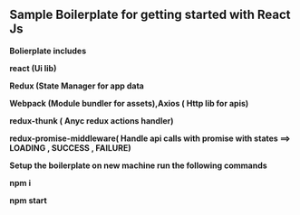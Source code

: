 <h2> Sample Boilerplate for getting started with React Js </h2>

<b> Bolierplate includes </p>
<p> react (Ui lib)  </p>
<p> Redux (State Manager for app data </p>
<p> Webpack (Module bundler for assets),Axios ( Http lib for apis) </p>
<p> redux-thunk ( Anyc redux actions handler) </p>
<p>redux-promise-middleware( Handle api calls with promise with states ==> LOADING , SUCCESS  , FAILURE)  </p>

<p> Setup the boilerplate on new machine run the following commands </p>


<p> npm i </p>

<p> npm start </p>

</b>
